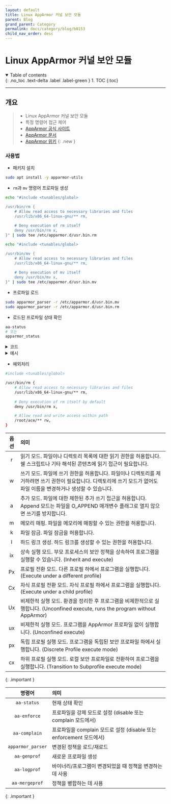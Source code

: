 ```yaml
---
layout: default
title: Linux AppArmor 커널 보안 모듈
parent: Blog
grand_parent: Category
permalink: docs/category/blog/b0153
child_nav_order: desc
---
```


# Linux AppArmor 커널 보안 모듈

<details open markdown="block">
  <summary>
    Table of contents
  </summary>
  {: .no_toc .text-delta .label .label-green }
1. TOC
{:toc}
</details>

---

## 개요

> - Linux AppArmor 커널 보안 모듈
> - 특정 명령어 접근 제어
> - [AppArmor 공식 사이트](https://apparmor.net/)
> - [AppArmor 문서](https://gitlab.com/apparmor/apparmor/-/wikis/Documentation)
> - [AppArmor 위키](https://gitlab.com/apparmor/apparmor/-/wikis/home)
{: .new }

### 사용법

- 패키지 설치

```bash
sudo apt install -y apparmor-utils
```

- `rm`과 `mv` 명령어 프로파일 생성

```bash
echo "#include <tunables/global>

/usr/bin/rm {
    # Allow read access to necessary libraries and files
    /usr/lib/x86_64-linux-gnu/** rm,
    
    # Deny execution of rm itself
    deny /usr/bin/rm x,
}" | sudo tee /etc/apparmor.d/usr.bin.rm

echo "#include <tunables/global>

/usr/bin/mv {
    # Allow read access to necessary libraries and files
    /usr/lib/x86_64-linux-gnu/** rm,
    
    # Deny execution of mv itself
    deny /usr/bin/mv x,
}" | sudo tee /etc/apparmor.d/usr.bin.mv
```

- 프로파일 로드

```bash
sudo apparmor_parser -r /etc/apparmor.d/usr.bin.mv
sudo apparmor_parser -r /etc/apparmor.d/usr.bin.rm
```

- 로드된 프로파일 상태 확인

```bash
aa-status
# 또는
apparmor_status
```

<details markdown="block">
  <summary>
    코드
  </summary>
  {: .text-delta .label .label-green }
  
```bash
apparmor module is loaded.
14 profiles are loaded.
14 profiles are in enforce mode.
   /usr/bin/man
   /usr/bin/mv
   /usr/bin/rm
   /usr/lib/NetworkManager/nm-dhcp-client.action
   /usr/lib/NetworkManager/nm-dhcp-helper
   /usr/lib/connman/scripts/dhclient-script
   /usr/sbin/ntpd
   /{,usr/}sbin/dhclient
   lsb_release
   man_filter
   man_groff
   nvidia_modprobe
   nvidia_modprobe//kmod
   tcpdump
0 profiles are in complain mode.
0 profiles are in kill mode.
0 profiles are in unconfined mode.
1 processes have profiles defined.
1 processes are in enforce mode.
   /usr/sbin/ntpd (435) 
0 processes are in complain mode.
0 processes are unconfined but have a profile defined.
0 processes are in mixed mode.
0 processes are in kill mode.
```

</details>

<details markdown="block">
  <summary>
    예시
  </summary>
  {: .text-delta .label .label-green }


- `rm` 명령어

```bash
rm: cannot remove 'bob': Permission denied
```

- `mv` 명령어

```bash
mv: cannot move 'bob' to 'ace': Permission denied
```

</details>

- 예외처리

```bash
#include <tunables/global>

/usr/bin/rm {
    # Allow read access to necessary libraries and files
    /usr/lib/x86_64-linux-gnu/** rm,
    
    # Deny execution of rm itself by default
    deny /usr/bin/rm x,

    # Allow read and write access within path
    /root/ace/** rw,
}
```

>
| 옵션  | 의미                                                                                       |
|:-----:|:-------------------------------------------------------------------------------------------|
| r     | 읽기 모드. 파일이나 디렉토리 목록에 대한 읽기 권한을 허용합니다. 쉘 스크립트나 기타 해석된 콘텐츠에 읽기 접근이 필요합니다. |
| w     | 쓰기 모드. 파일에 쓰기 권한을 허용합니다. 파일이나 디렉토리를 제거하려면 쓰기 권한이 필요합니다. 디렉토리에 쓰기 모드가 없어도 파일 이름을 변경하거나 생성할 수 있습니다. |
| a     | 추가 모드. 파일에 대한 제한된 추가 쓰기 접근을 허용합니다. Append 모드는 파일을 O_APPEND 매개변수 플래그로 열지 않으면 쓰기를 방지합니다. |
| m     | 메모리 매핑. 파일을 메모리에 매핑할 수 있는 권한을 허용합니다. |
| k     | 파일 잠금. 파일 잠금을 허용합니다. |
| l     | 하드 링크 생성. 하드 링크를 생성할 수 있는 권한을 허용합니다. |
| ix    | 상속 실행 모드. 부모 프로세스의 보안 정책을 상속하여 프로그램을 실행할 수 있습니다. (Inherit and execute) |
| Px    | 프로필 전환 모드. 다른 프로필 하에서 프로그램을 실행합니다. (Execute under a different profile) |
| Cx    | 자식 프로필 전환 모드. 자식 프로필 하에서 프로그램을 실행합니다. (Execute under a child profile) |
| Ux    | 비제한적 실행 모드. 환경을 정리한 후 프로그램을 비제한적으로 실행합니다. (Unconfined execute, runs the program without AppArmor) |
| ux    | 비제한적 실행 모드. 프로그램을 AppArmor 프로파일 없이 실행합니다. (Unconfined execute) |
| px    | 독립 프로필 실행 모드. 프로그램을 독립된 보안 프로파일 하에서 실행합니다. (Discrete Profile execute mode) |
| cx    | 하위 프로필 실행 모드. 로컬 보안 프로파일로 전환하여 프로그램을 실행합니다. (Transition to Subprofile execute mode) |
>
{: .important }

>
| 명령어              | 의미                                                                                                         |
|:-------------------:|:-------------------------------------------------------------------------------------------------------------|
| `aa-status`         | 현재 상태 확인                                                                                              |
| `aa-enforce`        | 프로파일을 강제 모드로 설정 (disable 또는 complain 모드에서)                                                |
| `aa-complain`       | 프로파일을 complain 모드로 설정 (disable 또는 enforcement 모드에서)                                          |
| `apparmor_parser`   | 변경된 정책을 로드/재로드                                                                                    |
| `aa-genprof`        | 새로운 프로파일 생성                                                                                         |
| `aa-logprof`        | 바이너리/프로그램이 변경되었을 때 정책을 변경하는 데 사용                                                     |
| `aa-mergeprof`      | 정책을 병합하는 데 사용                                                                                      |
>
{: .important }
